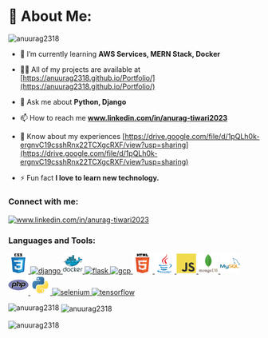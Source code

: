 # 💫 About Me:
<p align="left"> <img src="https://komarev.com/ghpvc/?username=anuurag2318&label=Profile%20views&color=0e75b6&style=flat" alt="anuurag2318" /> </p>

- 🌱 I’m currently learning **AWS Services, MERN Stack, Docker**

- 👨‍💻 All of my projects are available at [https://anuurag2318.github.io/Portfolio/](https://anuurag2318.github.io/Portfolio/)

- 💬 Ask me about **Python, Django**

- 📫 How to reach me **www.linkedin.com/in/anurag-tiwari2023**

- 📄 Know about my experiences [https://drive.google.com/file/d/1pQLh0k-ergnvC19csshRnx22TCXgcRXF/view?usp=sharing](https://drive.google.com/file/d/1pQLh0k-ergnvC19csshRnx22TCXgcRXF/view?usp=sharing)

- ⚡ Fun fact **I love to learn new technology.**

<h3 align="left">Connect with me:</h3>
<p align="left">
<a href="https://linkedin.com/in/www.linkedin.com/in/anurag-tiwari2023" target="blank"><img align="center" src="https://raw.githubusercontent.com/rahuldkjain/github-profile-readme-generator/master/src/images/icons/Social/linked-in-alt.svg" alt="www.linkedin.com/in/anurag-tiwari2023" height="30" width="40" /></a>
</p>

<h3 align="left">Languages and Tools:</h3>
<p align="left"> <a href="https://www.w3schools.com/css/" target="_blank" rel="noreferrer"> <img src="https://raw.githubusercontent.com/devicons/devicon/master/icons/css3/css3-original-wordmark.svg" alt="css3" width="40" height="40"/> </a> <a href="https://www.djangoproject.com/" target="_blank" rel="noreferrer"> <img src="https://cdn.worldvectorlogo.com/logos/django.svg" alt="django" width="40" height="40"/> </a> <a href="https://www.docker.com/" target="_blank" rel="noreferrer"> <img src="https://raw.githubusercontent.com/devicons/devicon/master/icons/docker/docker-original-wordmark.svg" alt="docker" width="40" height="40"/> </a> <a href="https://flask.palletsprojects.com/" target="_blank" rel="noreferrer"> <img src="https://www.vectorlogo.zone/logos/pocoo_flask/pocoo_flask-icon.svg" alt="flask" width="40" height="40"/> </a> <a href="https://cloud.google.com" target="_blank" rel="noreferrer"> <img src="https://www.vectorlogo.zone/logos/google_cloud/google_cloud-icon.svg" alt="gcp" width="40" height="40"/> </a> <a href="https://www.w3.org/html/" target="_blank" rel="noreferrer"> <img src="https://raw.githubusercontent.com/devicons/devicon/master/icons/html5/html5-original-wordmark.svg" alt="html5" width="40" height="40"/> </a> <a href="https://www.java.com" target="_blank" rel="noreferrer"> <img src="https://raw.githubusercontent.com/devicons/devicon/master/icons/java/java-original.svg" alt="java" width="40" height="40"/> </a> <a href="https://developer.mozilla.org/en-US/docs/Web/JavaScript" target="_blank" rel="noreferrer"> <img src="https://raw.githubusercontent.com/devicons/devicon/master/icons/javascript/javascript-original.svg" alt="javascript" width="40" height="40"/> </a> <a href="https://www.mongodb.com/" target="_blank" rel="noreferrer"> <img src="https://raw.githubusercontent.com/devicons/devicon/master/icons/mongodb/mongodb-original-wordmark.svg" alt="mongodb" width="40" height="40"/> </a> <a href="https://www.mysql.com/" target="_blank" rel="noreferrer"> <img src="https://raw.githubusercontent.com/devicons/devicon/master/icons/mysql/mysql-original-wordmark.svg" alt="mysql" width="40" height="40"/> </a> <a href="https://www.php.net" target="_blank" rel="noreferrer"> <img src="https://raw.githubusercontent.com/devicons/devicon/master/icons/php/php-original.svg" alt="php" width="40" height="40"/> </a> <a href="https://www.python.org" target="_blank" rel="noreferrer"> <img src="https://raw.githubusercontent.com/devicons/devicon/master/icons/python/python-original.svg" alt="python" width="40" height="40"/> </a> <a href="https://www.selenium.dev" target="_blank" rel="noreferrer"> <img src="https://raw.githubusercontent.com/detain/svg-logos/780f25886640cef088af994181646db2f6b1a3f8/svg/selenium-logo.svg" alt="selenium" width="40" height="40"/> </a> <a href="https://www.tensorflow.org" target="_blank" rel="noreferrer"> <img src="https://www.vectorlogo.zone/logos/tensorflow/tensorflow-icon.svg" alt="tensorflow" width="40" height="40"/> </a> </p>

<p><img align="left" src="https://github-readme-stats.vercel.app/api/top-langs?username=anuurag2318&show_icons=true&locale=en&layout=compact" alt="anuurag2318" /></p>

<p>&nbsp;<img align="center" src="https://github-readme-stats.vercel.app/api?username=anuurag2318&show_icons=true&locale=en" alt="anuurag2318" /></p>

<p><img align="center" src="https://github-readme-streak-stats.herokuapp.com/?user=anuurag2318&" alt="anuurag2318" /></p>
